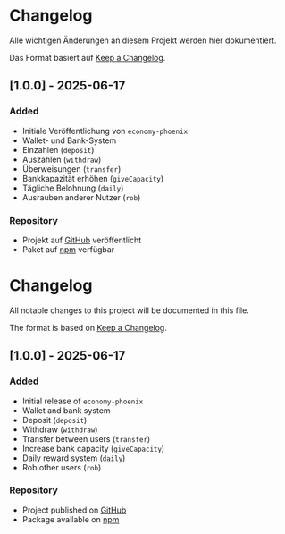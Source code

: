# Changelog

Alle wichtigen Änderungen an diesem Projekt werden hier dokumentiert.

Das Format basiert auf [Keep a Changelog](https://keepachangelog.com/de/1.0.0/).

## [1.0.0] - 2025-06-17
### Added
- Initiale Veröffentlichung von `economy-phoenix`
- Wallet- und Bank-System
- Einzahlen (`deposit`)
- Auszahlen (`withdraw`)
- Überweisungen (`transfer`)
- Bankkapazität erhöhen (`giveCapacity`)
- Tägliche Belohnung (`daily`)
- Ausrauben anderer Nutzer (`rob`)

### Repository
- Projekt auf [GitHub](https://github.com/Exiqonbotz/economy-phoenix) veröffentlicht
- Paket auf [npm](https://www.npmjs.com/package/economy-phoenix) verfügbar


# Changelog

All notable changes to this project will be documented in this file.

The format is based on [Keep a Changelog](https://keepachangelog.com/en/1.0.0/).

## [1.0.0] - 2025-06-17
### Added
- Initial release of `economy-phoenix`
- Wallet and bank system
- Deposit (`deposit`)
- Withdraw (`withdraw`)
- Transfer between users (`transfer`)
- Increase bank capacity (`giveCapacity`)
- Daily reward system (`daily`)
- Rob other users (`rob`)

### Repository
- Project published on [GitHub](https://github.com/Exiqonbotz/economy-phoenix)
- Package available on [npm](https://www.npmjs.com/package/economy-phoenix)
